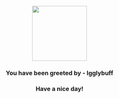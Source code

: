 <p align="center">
            <img src="https://raw.githubusercontent.com/PokeAPI/sprites/master/sprites/pokemon/174.png" width="150" height="150">
          </p>
          <h3 align="center">You have been greeted by - <b>Igglybuff</b></h3>
          <h3 align="center">Have a nice day!</h3>
        